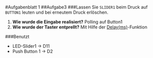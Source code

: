 #Aufgabenblatt 1
##Aufgabe3
###Lassen Sie `SLIDER1` beim Druck auf `BUTTON1` leuten und bei erneutem Druck erlöschen.
1. **Wie wurde die Eingabe realisiert?**
Polling auf Button1
2. **Wie wurde der Taster entprellt?**
Mit Hilfe der [Delay(ms)](http://arduino.cc/en/reference/delay)-Funktion

###Benutzt
* LED-Slider1 -> D11
* Push Button 1 -> D2
